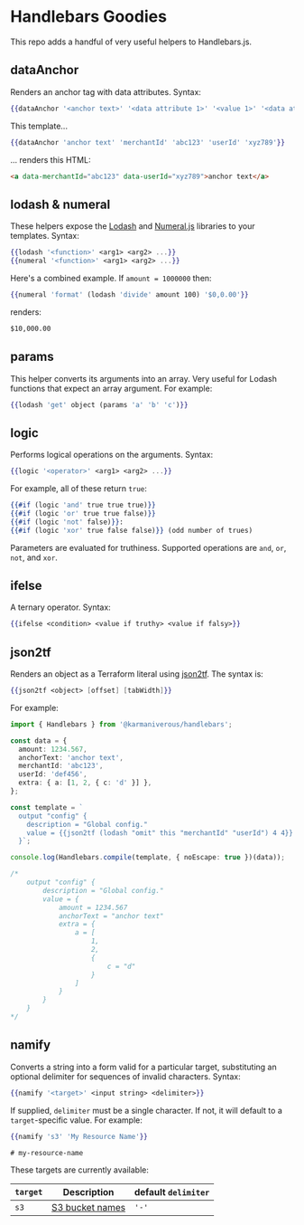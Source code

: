 # Handlebars Goodies

This repo adds a handful of very useful helpers to Handlebars.js.

## dataAnchor

Renders an anchor tag with data attributes. Syntax:

```handlebars
{{dataAnchor '<anchor text>' '<data attribute 1>' '<value 1>' '<data attribute 2>' '<value 2>' ...}}
```

This template...

```handlebars
{{dataAnchor 'anchor text' 'merchantId' 'abc123' 'userId' 'xyz789'}}
```

... renders this HTML:

```html
<a data-merchantId="abc123" data-userId="xyz789">anchor text</a>
```

## lodash & numeral

These helpers expose the [Lodash](https://lodash.com/) and [Numeral.js](http://numeraljs.com/) libraries to your templates. Syntax:

```handlebars
{{lodash '<function>' <arg1> <arg2> ...}}
{{numeral '<function>' <arg1> <arg2> ...}}
```

Here's a combined example. If `amount = 1000000` then:

```handlebars
{{numeral 'format' (lodash 'divide' amount 100) '$0,0.00'}}
```

renders:

```html
$10,000.00
```

## params

This helper converts its arguments into an array. Very useful for Lodash functions that expect an array argument. For example:

```handlebars
{{lodash 'get' object (params 'a' 'b' 'c')}}
```

## logic

Performs logical operations on the arguments. Syntax:

```handlebars
{{logic '<operator>' <arg1> <arg2> ...}}
```

For example, all of these return `true`:

```handlebars
{{#if (logic 'and' true true true)}}
{{#if (logic 'or' true true false)}}
{{#if (logic 'not' false)}}:
{{#if (logic 'xor' true false false)}} (odd number of trues)
```

Parameters are evaluated for truthiness. Supported operations are `and`, `or`, `not`, and `xor`.

## ifelse

A ternary operator. Syntax:

```handlebars
{{ifelse <condition> <value if truthy> <value if falsy>}}
```

## json2tf

Renders an object as a Terraform literal using [json2tf](https://github.com/karmaniverous/json2tf). The syntax is:

```handlebars
{{json2tf <object> [offset] [tabWidth]}}
```

For example:

```ts
import { Handlebars } from '@karmaniverous/handlebars';

const data = {
  amount: 1234.567,
  anchorText: 'anchor text',
  merchantId: 'abc123',
  userId: 'def456',
  extra: { a: [1, 2, { c: 'd' }] },
};

const template = `
  output "config" { 
    description = "Global config." 
    value = {{json2tf (lodash "omit" this "merchantId" "userId") 4 4}} 
  }`;

console.log(Handlebars.compile(template, { noEscape: true })(data));

/*
    output "config" { 
        description = "Global config." 
        value = {
            amount = 1234.567
            anchorText = "anchor text"
            extra = {
                a = [
                    1,
                    2,
                    {
                        c = "d"
                    }
                ]
            }
        } 
    }
*/
```

## namify

Converts a string into a form valid for a particular target, substituting an optional delimiter for sequences of invalid characters. Syntax:

```handlebars
{{namify '<target>' <input string> <delimiter>}}
```

If supplied, `delimiter` must be a single character. If not, it will default to a `target`-specific value. For example:

```handlebars
{{namify 's3' 'My Resource Name'}}

# my-resource-name
```

These targets are currently available:

| `target` | Description                                                                                     | default `delimiter` |
| -------- | ----------------------------------------------------------------------------------------------- | ------------------- |
| `s3`     | [S3 bucket names](https://docs.aws.amazon.com/AmazonS3/latest/userguide/bucketnamingrules.html) | `'-'`               |
